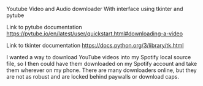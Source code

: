 Youtube Video and Audio downloader With interface using tkinter and pytube

Link to pytube documentation https://pytube.io/en/latest/user/quickstart.html#downloading-a-video

Link to tkinter documentation https://docs.python.org/3/library/tk.html 

I wanted a way to download YouTube videos into my Spotify local source file, so I then could have them downloaded on my Spotify account and take them wherever on my phone. 
There are many downloaders online, but they are not as robust and are locked behind paywalls or download caps.
